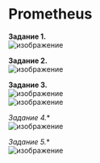 # Prometheus
**Задание 1.**  
![изображение](https://github.com/Copakaban/Prometheus/assets/118304300/760205bd-15a0-4e3c-917b-e91c9f74f7ce)  

**Задание 2.**  
![изображение](https://github.com/Copakaban/Prometheus/assets/118304300/97571017-7261-44b4-9a50-4882ed7e1a99)  

**Задание 3.**  
![изображение](https://github.com/Copakaban/Prometheus/assets/118304300/1303c675-c7f2-4328-97a7-f89909a4f4d8)  
![изображение](https://github.com/Copakaban/Prometheus/assets/118304300/641a3a98-885e-4ff3-9488-1d32a9d20717)  

**Задание 4*.**  
![изображение](https://github.com/Copakaban/Prometheus/assets/118304300/7e5c557e-7c23-4198-b996-a52b6d33b138)  

**Задание 5*.**  
![изображение](https://github.com/Copakaban/Prometheus/assets/118304300/df9c8539-203a-4ea6-b1a5-919997bff443)
